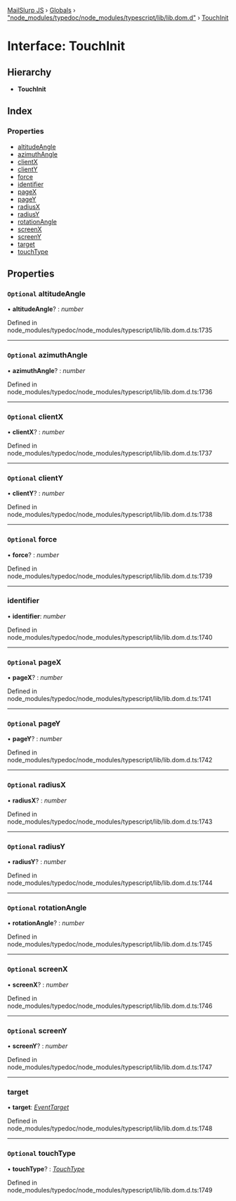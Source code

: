 [MailSlurp JS](../README.md) › [Globals](../globals.md) › ["node_modules/typedoc/node_modules/typescript/lib/lib.dom.d"](../modules/_node_modules_typedoc_node_modules_typescript_lib_lib_dom_d_.md) › [TouchInit](_node_modules_typedoc_node_modules_typescript_lib_lib_dom_d_.touchinit.md)

# Interface: TouchInit

## Hierarchy

* **TouchInit**

## Index

### Properties

* [altitudeAngle](_node_modules_typedoc_node_modules_typescript_lib_lib_dom_d_.touchinit.md#optional-altitudeangle)
* [azimuthAngle](_node_modules_typedoc_node_modules_typescript_lib_lib_dom_d_.touchinit.md#optional-azimuthangle)
* [clientX](_node_modules_typedoc_node_modules_typescript_lib_lib_dom_d_.touchinit.md#optional-clientx)
* [clientY](_node_modules_typedoc_node_modules_typescript_lib_lib_dom_d_.touchinit.md#optional-clienty)
* [force](_node_modules_typedoc_node_modules_typescript_lib_lib_dom_d_.touchinit.md#optional-force)
* [identifier](_node_modules_typedoc_node_modules_typescript_lib_lib_dom_d_.touchinit.md#identifier)
* [pageX](_node_modules_typedoc_node_modules_typescript_lib_lib_dom_d_.touchinit.md#optional-pagex)
* [pageY](_node_modules_typedoc_node_modules_typescript_lib_lib_dom_d_.touchinit.md#optional-pagey)
* [radiusX](_node_modules_typedoc_node_modules_typescript_lib_lib_dom_d_.touchinit.md#optional-radiusx)
* [radiusY](_node_modules_typedoc_node_modules_typescript_lib_lib_dom_d_.touchinit.md#optional-radiusy)
* [rotationAngle](_node_modules_typedoc_node_modules_typescript_lib_lib_dom_d_.touchinit.md#optional-rotationangle)
* [screenX](_node_modules_typedoc_node_modules_typescript_lib_lib_dom_d_.touchinit.md#optional-screenx)
* [screenY](_node_modules_typedoc_node_modules_typescript_lib_lib_dom_d_.touchinit.md#optional-screeny)
* [target](_node_modules_typedoc_node_modules_typescript_lib_lib_dom_d_.touchinit.md#target)
* [touchType](_node_modules_typedoc_node_modules_typescript_lib_lib_dom_d_.touchinit.md#optional-touchtype)

## Properties

### `Optional` altitudeAngle

• **altitudeAngle**? : *number*

Defined in node_modules/typedoc/node_modules/typescript/lib/lib.dom.d.ts:1735

___

### `Optional` azimuthAngle

• **azimuthAngle**? : *number*

Defined in node_modules/typedoc/node_modules/typescript/lib/lib.dom.d.ts:1736

___

### `Optional` clientX

• **clientX**? : *number*

Defined in node_modules/typedoc/node_modules/typescript/lib/lib.dom.d.ts:1737

___

### `Optional` clientY

• **clientY**? : *number*

Defined in node_modules/typedoc/node_modules/typescript/lib/lib.dom.d.ts:1738

___

### `Optional` force

• **force**? : *number*

Defined in node_modules/typedoc/node_modules/typescript/lib/lib.dom.d.ts:1739

___

###  identifier

• **identifier**: *number*

Defined in node_modules/typedoc/node_modules/typescript/lib/lib.dom.d.ts:1740

___

### `Optional` pageX

• **pageX**? : *number*

Defined in node_modules/typedoc/node_modules/typescript/lib/lib.dom.d.ts:1741

___

### `Optional` pageY

• **pageY**? : *number*

Defined in node_modules/typedoc/node_modules/typescript/lib/lib.dom.d.ts:1742

___

### `Optional` radiusX

• **radiusX**? : *number*

Defined in node_modules/typedoc/node_modules/typescript/lib/lib.dom.d.ts:1743

___

### `Optional` radiusY

• **radiusY**? : *number*

Defined in node_modules/typedoc/node_modules/typescript/lib/lib.dom.d.ts:1744

___

### `Optional` rotationAngle

• **rotationAngle**? : *number*

Defined in node_modules/typedoc/node_modules/typescript/lib/lib.dom.d.ts:1745

___

### `Optional` screenX

• **screenX**? : *number*

Defined in node_modules/typedoc/node_modules/typescript/lib/lib.dom.d.ts:1746

___

### `Optional` screenY

• **screenY**? : *number*

Defined in node_modules/typedoc/node_modules/typescript/lib/lib.dom.d.ts:1747

___

###  target

• **target**: *[EventTarget](_node_modules_typedoc_node_modules_typescript_lib_lib_dom_d_.eventtarget.md)*

Defined in node_modules/typedoc/node_modules/typescript/lib/lib.dom.d.ts:1748

___

### `Optional` touchType

• **touchType**? : *[TouchType](../modules/_node_modules_typedoc_node_modules_typescript_lib_lib_dom_d_.md#touchtype)*

Defined in node_modules/typedoc/node_modules/typescript/lib/lib.dom.d.ts:1749
